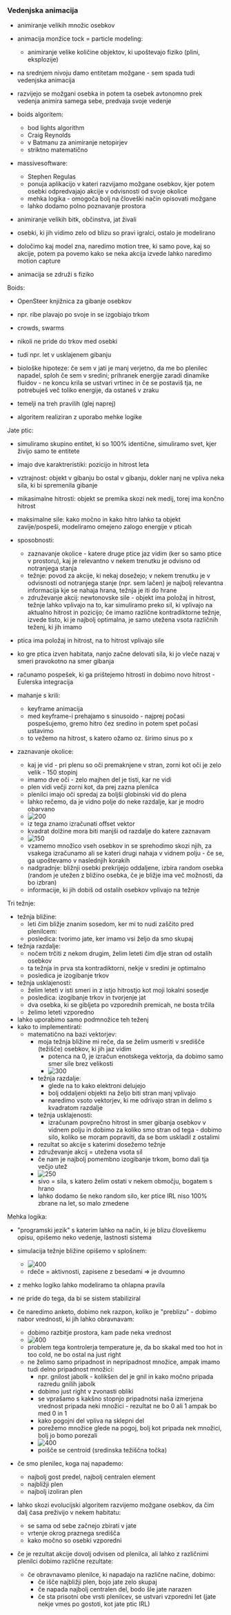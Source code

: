 ### Vedenjska animacija

- animiranje velikih množic osebkov
- animacija monžice tock = particle modeling:
	- animiranje velike količine objektov, ki upoštevajo fiziko (plini, eksplozije)
- na srednjem nivoju damo entitetam možgane - sem spada tudi vedenjska animacija
- razvijejo se možgani osebka in potem ta osebek avtonomno prek vedenja animira samega sebe, predvaja svoje vedenje

- boids algoritem:
	- bod lights algorithm
	- Craig Reynolds
	- v Batmanu za animiranje netopirjev
	- striktno matematično

- massivesoftware:
	- Stephen Regulas
	- ponuja aplikacijo v kateri razvijamo možgane osebkov, kjer potem osebki odpredvajajo akcije v odvisnosti od svoje okolice
	- mehka logika - omogoča bolj na človeški način opisovati možgane
	- lahko dodamo polno poznavanje prostora

- animiranje velikih bitk, občinstva, jat živali
- osebki, ki jih vidimo zelo od blizu so pravi igralci, ostalo je modelirano
- določimo kaj model zna, naredimo motion tree, ki samo pove, kaj so akcije, potem pa povemo kako se neka akcija izvede lahko naredimo motion capture
- animacija se združi s fiziko

Boids:
- OpenSteer knjižnica za gibanje osebkov
- npr. ribe plavajo po svoje in se izgobiajo trkom
- crowds, swarms
- nikoli ne pride do trkov med osebki
- tudi npr. let v usklajenem gibanju

- biološke hipoteze: če sem v jati je manj verjetno, da me bo plenilec napadel, sploh če sem v sredini; prihranek energije zaradi dinamike fluidov - ne koncu krila se ustvari vrtinec in če se postaviš tja, ne potrebuješ več toliko energije, da ostaneš v zraku

- temelji na treh pravilih (glej naprej)

- algoritem realiziran z uporabo mehke logike

Jate ptic:
- simuliramo skupino entitet, ki so 100% identične, simuliramo svet, kjer živijo samo te entitete
- imajo dve karaktreristiki: pozicijo in hitrost leta
- vztrajnost: objekt v gibanju bo ostal v gibanju, dokler nanj ne vpliva neka sila, ki bi spremenila gibanje
- mikasimalne hitrosti: objekt se premika skozi nek medij, torej ima končno hitrost
- maksimalne sile: kako močno in kako hitro lahko ta objekt zavije/pospeši, modeliramo omejeno zalogo energije v pticah
- sposobnosti:
	- zaznavanje okolice - katere druge ptice jaz vidim (ker so samo ptice v prostoru), kaj je relevantno v nekem trenutku je odvisno od notranjega stanja
	- težnje: povod za akcije, ki nekaj dosežejo; v nekem trenutku je v odvisnosti od notranjega stanje (npr. sem lačen) je najbolj relevantna informacija kje se nahaja hrana, težnja je iti do hrane
	- združevanje akcij: newtonovske sile - objekt ima položaj in hitrost, težnje lahko vplivajo na to, kar simuliramo preko sil, ki vplivajo na aktualno hitrost in pozicijo; če imamo različne kontradiktorne težnje, izvede tisto, ki je najbolj optimalna, je samo utežena vsota različnih teženj, ki jih imamo
- ptica ima položaj in hitrost, na to hitrost vplivajo sile
- ko gre ptica izven habitata, nanjo začne delovati sila, ki jo vleče nazaj v smeri pravokotno na smer gibanja
- računamo pospešek, ki ga prištejemo hitrosti in dobimo novo hitrost - Eulerska integracija

- mahanje s krili:
	- keyframe animacija
	- med keyframe-i prehajamo s sinusoido - najprej počasi pospešujemo, gremo hitro čez sredino in potem spet počasi ustavimo
	- to vežemo na hitrost, s katero ožamo oz. širimo sinus po x

- zaznavanje okolice:
	- kaj je vid - pri plenu so oči premaknjene v stran, zorni kot oči je zelo velik - 150 stopinj
	- imamo dve oči - zelo majhen del je tisti, kar ne vidi
	- plen vidi večji zorni kot, da prej zazna plenilca
	- plenilci imajo oči spredaj za boljši globinski vid do plena
	- lahko rečemo, da je vidno polje do neke razdalje, kar je modro obarvano
	- ![200](../../Images2/Pasted%20image%2020241218110233.png)
	- iz tega znamo izračunati offset vektor
	- kvadrat dolžine mora biti manjši od razdalje do katere zaznavam
	- ![150](../../Images2/Pasted%20image%2020241218110307.png)
	- vzamemo množico vseh osebkov in se sprehodimo skozi njih, za vsakega izračunamo ali se kateri drugi nahaja v vidnem polju - če se, ga upoštevamo v naslednjih korakih
	- nadgradnje: bližnji osebki prekrijejo oddaljene, izbira random osebka (random je utežen z bližino osebka, če je bližje ima več možnosti, da bo izbran)
	- informacije, ki jih dobiš od ostalih osebkov vplivajo na težnje

Tri težnje:
- težnja bližine:
	- leti čim bližje znanim sosedom, ker mi to nudi zaščito pred plenilcem:
	- posledica: tvorimo jate, ker imamo vsi željo da smo skupaj
- težnja razdalje:
	- nočem trčiti z nekom drugim, želim leteti čim dlje stran od ostalih osebkov
	- ta težnja in prva sta kontradiktorni, nekje v sredini je optimalno
	- posledica je izogibanje trkov
- težnja usklajenosti:
	- želim leteti v isti smeri in z istjo hitrostjo kot moji lokalni sosedje
	- posledica: izogibanje trkov in tvorjenje jat
	- dva osebka, ki se gibljeta po vzporednih premicah, ne bosta trčila
	- želimo leteti vzporedno
- lahko uporabimo samo podmnožice teh teženj
- kako to implementirati:
	- matematično na bazi vektorjev:
		- moja težnja bližine mi reče, da se želim usmeriti v središče (težišče) osebkov, ki jih jaz vidim
			- potenca na 0, je izračun enotskega vektorja, da dobimo samo smer sile brez velikosti
			- ![300](../../Images2/Pasted%20image%2020241218113230.png)
		- težnja razdalje:
			- glede na to kako elektroni delujejo
			- bolj oddaljeni objekti na željo biti stran manj vplivajo
			- naredimo vsoto vektorjev, ki me odrivajo stran in delimo s kvadratom razdalje
		- težnja usklajenosti:
			- izračunam povprečno hitrost in smer gibanja osebkov v vidnem polju in dobimo za koliko smo stran od tega - dobimo silo, koliko se moram popraviti, da se bom uskladil z ostalimi
		- rezultat so akcije s katerimi dosežemo težnje
		- združevanje akcij = utežena vsota sil
		- če nam je najbolj pomembno izogibanje trkom, bomo dali tja večjo utež
		- ![250](../../Images2/Pasted%20image%2020241218113553.png)
		- sivo = sila, s katero želim ostati v nekem območju, bogatem s hrano
		- lahko dodamo še neko random silo, ker ptice IRL niso 100% zbrane na let, so malo zmedene

Mehka logika:
- "programski jezik" s katerim lahko na način, ki je blizu človeškemu opisu, opišemo neko vedenje, lastnosti sistema
- simulacija težnje bližine opišemo v splošnem:
	- ![400](../../Images2/Pasted%20image%2020241218113928.png)
	- rdeče = aktivnosti, zapisene z besedami => je dvoumno
- z mehko logiko lahko modeliramo ta ohlapna pravila
- ne pride do tega, da bi se sistem stabiliziral
- če naredimo anketo, dobimo nek razpon, koliko je "preblizu" - dobimo nabor vrednosti, ki jih lahko obravnavam:
	- dobimo razbitje prostora, kam pade neka vrednost
	- ![400](../../Images2/Pasted%20image%2020241218114419.png)
	- problem tega kontrolerja temperature je, da bo skakal med too hot in too cold, ne bo ostal na just right
	- ne želimo samo pripadnost in nepripadnost množice, ampak imamo tudi delno pripadnost množici:
		- npr. gnilost jabolk - kolikšen del je gnil in kako močno pripada razredu gnilih jabolk
		- dobimo just right v zvonasti obliki
		- se vprašamo s kakšno stopnjo pripadnotsi naša izmerjena vrednost pripada neki množici - rezultat ne bo 0 ali 1 ampak bo med 0 in 1
		- kako pogojni del vpliva na sklepni del
		- porežemo množice glede na pogoj, bolj kot pripada nek množici, bolj jo bomo porezali
		- ![400](../../Images2/Pasted%20image%2020241218115220.png)
		- poišče se centroid (sredinska težiščna točka)

- če smo plenilec, koga naj napademo:
	- najbolj gost predel, najbolj centralen element
	- najbližji plen
	- najbolj izoliran plen
- lahko skozi evolucijski algoritem razvijemo možgane osebkov, da čim dalj časa preživijo v nekem habitatu:
	- se sama od sebe začnejo zbirati v jate
	- vrtenje okrog praznega središča
	- kako močno so osebki vzporedni
- če je rezultat akcije dovolj odvisen od plenilca, ali lahko z različnimi plenilci dobimo različne rezultate:
	- če obravnavamo plenilce, ki napadajo na različne načine, dobimo:
		- če išče najbližji plen, bojo jate zelo skupaj
		- če napada najbolj centralen del, bodo šle jate narazen
		- če sta prisotni obe vrsti plenilcev, se ustvari vzporedni let (jate nekje vmes po gostoti, kot jate ptic IRL)